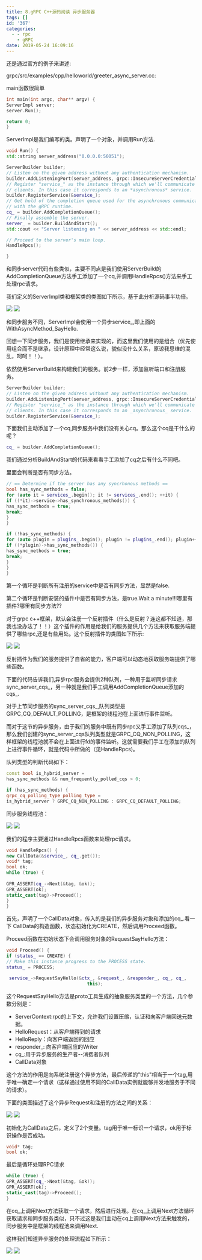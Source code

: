 ```yaml
---
title: 8.gRPC C++源码阅读 异步服务器
tags: []
id: '367'
categories:
  - - rpc
    - gRPC
date: 2019-05-24 16:09:16
---
```


还是通过官方的例子来讲述:

grpc/src/examples/cpp/helloworld/greeter_async_server.cc:

main函数很简单

```cpp
int main(int argc, char** argv) {  
ServerImpl server;  
server.Run();

return 0;  
}
```

ServerImpl是我们编写的类。声明了一个对象，并调用Run方法.

```cpp
void Run() {  
std::string server_address("0.0.0.0:50051");

ServerBuilder builder;
// Listen on the given address without any authentication mechanism.
builder.AddListeningPort(server_address, grpc::InsecureServerCredentials());
// Register "service_" as the instance through which we'll communicate with
// clients. In this case it corresponds to an *asynchronous* service.
builder.RegisterService(&service_);
// Get hold of the completion queue used for the asynchronous communication
// with the gRPC runtime.
cq_ = builder.AddCompletionQueue();
// Finally assemble the server.
server_ = builder.BuildAndStart();
std::cout << "Server listening on " << server_address << std::endl;

// Proceed to the server's main loop.
HandleRpcs();

}
```

和同步server代码有些类似，主要不同点是我们使用ServerBuild的AddCompletionQueue方法手工添加了一个cq,并调用HandleRpcs()方法来手工处理rpc请求。

我们定义的ServerImpl类和框架类的类图如下所示，基于此分析源码事半功倍。

![](/images/wp-content/uploads/2019/05/image-13.png)
![](/images/wp-content/uploads/2019/05/image-13.png)

和同步服务不同，ServerImpl会使用一个异步service_,即上面的WithAsyncMethod_SayHello.

回想一下同步服务，我们是使用继承来实现的，而这里我们使用的是组合（优先使用组合而不是继承，设计原理中经常这么说，貌似没什么关系，原谅我思维的混乱，呵呵！！）。

依然使用ServerBuild来构建我们的服务。前2步一样，添加监听端口和注册服务。

```cpp
ServerBuilder builder;  
// Listen on the given address without any authentication mechanism.  
builder.AddListeningPort(server_address, grpc::InsecureServerCredentials());  
// Register "service_" as the instance through which we'll communicate with  
// clients. In this case it corresponds to an _asynchronous_ service.  
builder.RegisterService(&service_);
```

下面我们主动添加了一个cq,同步服务中我们没有关心cq。那么这个cq是干什么的呢？

```cpp
cq_ = builder.AddCompletionQueue();
```

我们通过分析BuildAndStart的代码来看看手工添加了cq之后有什么不同吧。

里面会判断是否有同步方法。

```cpp
// == Determine if the server has any syncrhonous methods ==  
bool has_sync_methods = false;  
for (auto it = services_.begin(); it != services_.end(); ++it) {  
if ((*it)->service->has_synchronous_methods()) {  
has_sync_methods = true;  
break;  
}  
}

if (!has_sync_methods) {  
for (auto plugin = plugins_.begin(); plugin != plugins_.end(); plugin++) {  
if ((*plugin)->has_sync_methods()) {  
has_sync_methods = true;  
break;  
}  
}  
}
```

第一个循环是判断所有注册的service中是否有同步方法，显然是false.

第二个循环是判断安装的插件中是否有同步方法，是true.Wait a minute!!!哪里有插件?哪里有同步方法??

对于grpc c++框架，默认会注册一个反射插件（什么是反射？连这都不知道，那我也没办法了！！）这个插件的作用是给我们的服务提供几个方法来获取服务端提供了哪些rpc,还是有些用处。这个反射插件的类图如下所示:

![](/images/wp-content/uploads/2019/05/image-14.png)
![](/images/wp-content/uploads/2019/05/image-14.png)

反射插件为我们的服务提供了自省的能力，客户端可以动态地获取服务端提供了哪些函数。

下面的代码告诉我们,异步rpc服务会提供2种队列，一种用于监听同步请求sync_server_cqs_，另一种就是我们手工调用AddCompletionQueue添加的cqs_.

对于上节同步服务的sync_server_cqs_,队列类型是GRPC_CQ_DEFAULT_POLLING，是框架的线程池在上面进行事件监听。

而对于这节的异步服务，由于我们的服务中既有同步rpc又手工添加了队列cqs_，那么我们创建的sync_server_cqs队列类型就是GRPC_CQ_NON_POLLING，这样框架的线程池就不会在上面进行fd的事件监听。这就需要我们手工在添加的队列上进行事件循环，就是代码中所做的（见HandleRpcs)。

队列类型的判断代码如下：

```cpp
const bool is_hybrid_server =  
has_sync_methods && num_frequently_polled_cqs > 0;

if (has_sync_methods) {  
grpc_cq_polling_type polling_type =  
is_hybrid_server ? GRPC_CQ_NON_POLLING : GRPC_CQ_DEFAULT_POLLING;
```

同步服务线程池：

![](/images/wp-content/uploads/2019/05/image-16.png)
![](/images/wp-content/uploads/2019/05/image-16.png)

我们的程序主要通过HandleRpcs函数来处理rpc请求。

```cpp
void HandleRpcs() {  
new CallData(&service_, cq_.get());  
void* tag;  
bool ok;  
while (true) {  
  
GPR_ASSERT(cq_->Next(&tag, &ok));  
GPR_ASSERT(ok);  
static_cast(tag)->Proceed();  
}  
}
```

首先，声明了一个CallData对象，传入的是我们的异步服务对象和添加的cq_.看一下 CallData的构造函数，状态初始化为CREATE，然后调用Proceed函数。

Proceed函数在初始状态下会调用服务对象的RequestSayHello方法：

```cpp
void Proceed() {  
if (status_ == CREATE) {  
// Make this instance progress to the PROCESS state.  
status_ = PROCESS;

 service_->RequestSayHello(&ctx_, &request_, &responder_, cq_, cq_,
                              this);
```

这个RequestSayHello方法是proto工具生成的抽象服务类里的一个方法，几个参数分别是：

*   ServerContext:rpc的上下文，允许我们设置压缩，认证和向客户端回送元数据。
*   HelloRequest：从客户端得到的请求
*   HelloReply：向客户端返回的回应
*   responder_: 向客户端回应的Writer
*   cq_:用于异步服务的生产者--消费者队列
*   CallData对象

这个方法的作用是向系统注册这个异步方法，最后传递的"this"相当于一个tag,用于唯一确定一个请求（这样通过使用不同的CallData实例就能够并发地服务于不同的请求）。

下面的类图描述了这个异步Request和注册的方法之间的关系：

![](/images/wp-content/uploads/2019/05/image-18.png)
![](/images/wp-content/uploads/2019/05/image-18.png)

初始化为CallData之后，定义了2个变量。tag用于唯一标识一个请求，ok用于标识操作是否成功。

```cpp
void* tag;  
bool ok;
```
最后是循环处理RPC请求 

```cpp
while (true) {  
GPR_ASSERT(cq_->Next(&tag, &ok));  
GPR_ASSERT(ok);  
static_cast(tag)->Proceed();  
}
```

在cq_上调用Next方法获取一个请求，然后进行处理。在cq_上调用Next方法循环获取请求和同步服务类似，只不过这是我们主动在cq上调用Next方法来触发的，同步服务中是框架的线程池来调用Next.

这样我们知道异步服务的处理流程如下所示：

![](/images/wp-content/uploads/2019/05/image-17.png)
![](/images/wp-content/uploads/2019/05/image-17.png)
